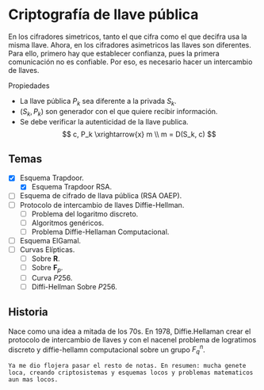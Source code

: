 # Criptografía de llave pública

En los cifradores simetricos, tanto el que cifra como el que decifra usa la misma llave. Ahora, en los cifradores asimetricos las llaves son diferentes. Para ello, primero hay que establecer confianza, pues la primera comunicación no es confiable. Por eso, es necesario hacer un intercambio de llaves.  

Propiedades

- La llave pública $P_k$ sea diferente a la privada $S_k$.
- $(S_k, P_k)$ son generador con el que quiere recibir información.
- Se debe verificar la autenticidad de la llave publica.
    $$
    c, P_k \xrightarrow{x} m \\
    m = D(S_k, c)
    $$

## Temas  

- [x] Esquema Trapdoor.  
  - [x] Esquema Trapdoor RSA.  
- [ ] Esquema de cifrado de llava pública (RSA OAEP).  
- [ ] Protocolo de intercambio de llaves Diffie-Hellman.  
  - [ ] Problema del logaritmo discreto.  
  - [ ] Algoritmos genéricos.  
  - [ ] Problema Diffie-Hellaman Computacional.  
- [ ] Esquema ElGamal.  
- [ ] Curvas Elípticas.  
  - [ ] Sobre $\mathbf{R}$.  
  - [ ] Sobre $\mathbf{F}_p$.  
  - [ ] Curva $P256$.
  - [ ] Diffi-Hellman Sobre $P256$.  

## Historia  

Nace como una idea a mitada de los 70s. En 1978, Diffie.Hellaman crear el protocolo de intercambio de llaves y con el nacenel problema de logratimos discreto y diffie-hellamn computacional sobre un grupo $F^n_q$.  

```none
Ya me dio flojera pasar el resto de notas. En resumen: mucha genete loca, creando criptosistemas y esquemas locos y problemas matematicos aun mas locos. 
```
